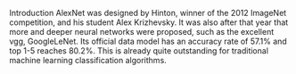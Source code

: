 Introduction
AlexNet was designed by Hinton, winner of the 2012 ImageNet competition, and his student Alex Krizhevsky. It was also after that year that more and deeper neural networks were proposed, such as the excellent vgg, GoogleLeNet. Its official data model has an accuracy rate of 57.1% and top 1-5 reaches 80.2%. This is already quite outstanding for traditional machine learning classification algorithms.
